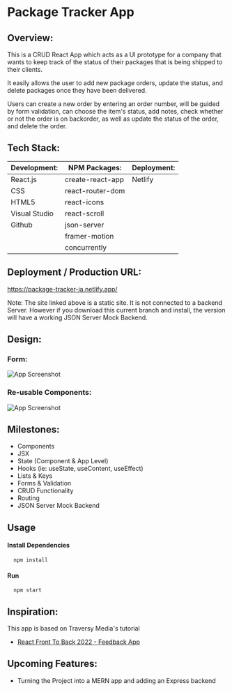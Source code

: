 # Package Tracker App

## Overview:

This is a CRUD React App which acts as a UI prototype for a company that wants to keep track of the status of their packages that is being shipped to their clients.

It easily allows the user to add new package orders, update the status, and delete packages once they have been delivered.

Users can create a new order by entering an order number, will be guided by form validation, can choose the item's status, add notes, check whether or not the order is on backorder, as well as update the status of the order, and delete the order.

## Tech Stack:

| Development:  | NPM Packages:    | Deployment: |
| ------------- | ---------------- | ----------- |
| React.js      | create-react-app | Netlify     |
| CSS           | react-router-dom |             |
| HTML5         | react-icons      |             |
| Visual Studio | react-scroll     |             |
| Github        | json-server      |             |
|               | framer-motion    |             |
|               | concurrently     |             |

## Deployment / Production URL:

https://package-tracker-ja.netlify.app/

Note: The site linked above is a static site. It is not connected to a backend Server. However if you download this current branch and install, the version will have a working JSON Server Mock Backend.

## Design:

### Form:

![App Screenshot](https://i.imgur.com/Qekq69X.png)

### Re-usable Components:

![App Screenshot](https://i.imgur.com/X72Niju.png)

## Milestones:

- Components
- JSX
- State (Component & App Level)
- Hooks (ie: useState, useContent, useEffect)
- Lists & Keys
- Forms & Validation
- CRUD Functionality
- Routing
- JSON Server Mock Backend

## Usage

#### Install Dependencies

```http
  npm install
```

#### Run

```http
  npm start
```

## Inspiration:

This app is based on Traversy Media's tutorial

- [React Front To Back 2022 - Feedback App](https://www.udemy.com/course/react-front-to-back-2022/learn/lecture/29765056#overview)

## Upcoming Features:

- Turning the Project into a MERN app and adding an Express backend
